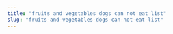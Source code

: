 ```yaml
---
title: "fruits and vegetables dogs can not eat list"
slug: "fruits-and-vegetables-dogs-can-not-eat-list"
---
```


